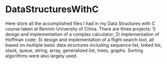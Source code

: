 # DataStructuresWithC
Here store all the accomplished files I had in my Data Structures with C course taken at Renmin University of China. There are three projects: 1) design and implementation of a complex calculator; 2) implementation of Hoffman code; 3) design and implementation of a flight search tool, all based on multiple basic data structures including sequence list, linked list, stack, queue, string, array, generalized list, trees, graphs. Sorting algorithms were also largely used.
